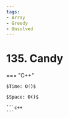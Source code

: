 ```yaml
---
tags:
- Array
- Greedy
- Unsolved
---
```



# 135. Candy

=== "C++"

    $Time: O()$

    $Space: O()$

    ```c++
    ```